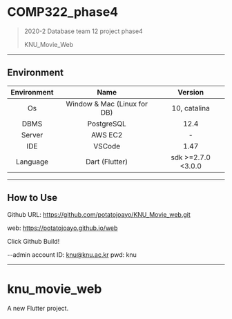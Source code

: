 # COMP322_phase4

> 2020-2 Database team 12 project phase4
>
> KNU_Movie_Web

---

## Environment

Environment| Name | Version 
:---: | :---: | :---: 
Os | Window & Mac (Linux for DB) | 10, catalina
DBMS | PostgreSQL | 12.4  
Server | AWS EC2 | -  
IDE | VSCode | 1.47
Language| Dart (Flutter) | sdk >=2.7.0 <3.0.0

---

## How to Use

Github URL: https://github.com/potatojoayo/KNU_Movie_web.git

web: https://potatojoayo.github.io/web

Click Github Build! 

--admin account
ID: knu@knu.ac.kr
pwd: knu

---

# knu_movie_web

A new Flutter project.
